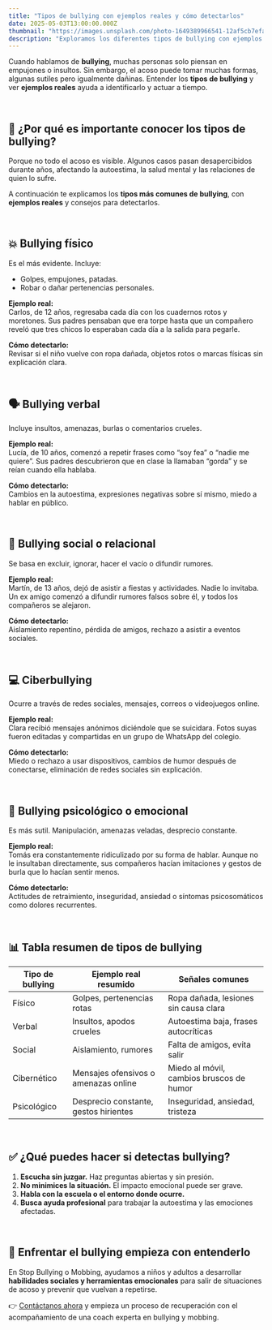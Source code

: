 ```yaml
---
title: "Tipos de bullying con ejemplos reales y cómo detectarlos"
date: 2025-05-03T13:00:00.000Z
thumbnail: "https://images.unsplash.com/photo-1649389966541-12af5cb7efa0"
description: "Exploramos los diferentes tipos de bullying con ejemplos reales que te ayudarán a identificar el acoso en cualquier entorno. Aprende a detectar señales invisibles."
---
```


Cuando hablamos de **bullying**, muchas personas solo piensan en empujones o insultos. Sin embargo, el acoso puede tomar muchas formas, algunas sutiles pero igualmente dañinas. Entender los **tipos de bullying** y ver **ejemplos reales** ayuda a identificarlo y actuar a tiempo.

&nbsp;

## 🧭 ¿Por qué es importante conocer los tipos de bullying?

Porque no todo el acoso es visible. Algunos casos pasan desapercibidos durante años, afectando la autoestima, la salud mental y las relaciones de quien lo sufre.

A continuación te explicamos los **tipos más comunes de bullying**, con **ejemplos reales** y consejos para detectarlos.

&nbsp;

## 💥 Bullying físico

Es el más evidente. Incluye:

- Golpes, empujones, patadas.
- Robar o dañar pertenencias personales.

**Ejemplo real:**  
Carlos, de 12 años, regresaba cada día con los cuadernos rotos y moretones. Sus padres pensaban que era torpe hasta que un compañero reveló que tres chicos lo esperaban cada día a la salida para pegarle.

**Cómo detectarlo:**  
Revisar si el niño vuelve con ropa dañada, objetos rotos o marcas físicas sin explicación clara.

&nbsp;

## 🗣️ Bullying verbal

Incluye insultos, amenazas, burlas o comentarios crueles.

**Ejemplo real:**  
Lucía, de 10 años, comenzó a repetir frases como “soy fea” o “nadie me quiere”. Sus padres descubrieron que en clase la llamaban “gorda” y se reían cuando ella hablaba.

**Cómo detectarlo:**  
Cambios en la autoestima, expresiones negativas sobre sí mismo, miedo a hablar en público.

&nbsp;

## 🧩 Bullying social o relacional

Se basa en excluir, ignorar, hacer el vacío o difundir rumores.

**Ejemplo real:**  
Martín, de 13 años, dejó de asistir a fiestas y actividades. Nadie lo invitaba. Un ex amigo comenzó a difundir rumores falsos sobre él, y todos los compañeros se alejaron.

**Cómo detectarlo:**  
Aislamiento repentino, pérdida de amigos, rechazo a asistir a eventos sociales.

&nbsp;

## 💻 Ciberbullying

Ocurre a través de redes sociales, mensajes, correos o videojuegos online.

**Ejemplo real:**  
Clara recibió mensajes anónimos diciéndole que se suicidara. Fotos suyas fueron editadas y compartidas en un grupo de WhatsApp del colegio.

**Cómo detectarlo:**  
Miedo o rechazo a usar dispositivos, cambios de humor después de conectarse, eliminación de redes sociales sin explicación.

&nbsp;

## 🧠 Bullying psicológico o emocional

Es más sutil. Manipulación, amenazas veladas, desprecio constante.

**Ejemplo real:**  
Tomás era constantemente ridiculizado por su forma de hablar. Aunque no le insultaban directamente, sus compañeros hacían imitaciones y gestos de burla que lo hacían sentir menos.

**Cómo detectarlo:**  
Actitudes de retraimiento, inseguridad, ansiedad o síntomas psicosomáticos como dolores recurrentes.

&nbsp;

## 📊 Tabla resumen de tipos de bullying

| Tipo de bullying     | Ejemplo real resumido                             | Señales comunes                        |
|----------------------|---------------------------------------------------|----------------------------------------|
| Físico               | Golpes, pertenencias rotas                        | Ropa dañada, lesiones sin causa clara  |
| Verbal               | Insultos, apodos crueles                          | Autoestima baja, frases autocríticas   |
| Social               | Aislamiento, rumores                              | Falta de amigos, evita salir           |
| Cibernético          | Mensajes ofensivos o amenazas online              | Miedo al móvil, cambios bruscos de humor |
| Psicológico          | Desprecio constante, gestos hirientes             | Inseguridad, ansiedad, tristeza        |

&nbsp;

## ✅ ¿Qué puedes hacer si detectas bullying?

1. **Escucha sin juzgar.** Haz preguntas abiertas y sin presión.
2. **No minimices la situación.** El impacto emocional puede ser grave.
3. **Habla con la escuela o el entorno donde ocurre.**
4. **Busca ayuda profesional** para trabajar la autoestima y las emociones afectadas.

&nbsp;

## 🧭 Enfrentar el bullying empieza con entenderlo

En Stop Bullying o Mobbing, ayudamos a niños y adultos a desarrollar **habilidades sociales y herramientas emocionales** para salir de situaciones de acoso y prevenir que vuelvan a repetirse.

👉 [Contáctanos ahora](/contacte) y empieza un proceso de recuperación con el acompañamiento de una coach experta en bullying y mobbing.
